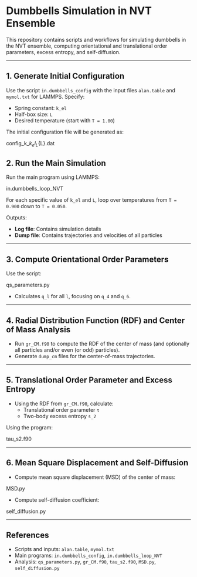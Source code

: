 # Dumbbells Simulation in NVT Ensemble

This repository contains scripts and workflows for simulating dumbbells in the NVT ensemble, computing orientational and translational order parameters, excess entropy, and self-diffusion.

---

## 1. Generate Initial Configuration

Use the script `in.dumbbells_config` with the input files `alan.table` and `mymol.txt` for LAMMPS. Specify:

- Spring constant: `k_el`
- Half-box size: `L`
- Desired temperature (start with `T = 1.00`)

The initial configuration file will be generated as:

config_k_${k_el}_L${L}.dat


## 2. Run the Main Simulation

Run the main program using LAMMPS: 

in.dumbbells_loop_NVT

For each specific value of `k_el` and `L`, loop over temperatures from `T = 0.900` down to `T = 0.050`.  

Outputs:

- **Log file**: Contains simulation details
- **Dump file**: Contains trajectories and velocities of all particles

---

## 3. Compute Orientational Order Parameters

Use the script:

qs_parameters.py


- Calculates `q_l` for all `l`, focusing on `q_4` and `q_6`.

---

## 4. Radial Distribution Function (RDF) and Center of Mass Analysis

- Run `gr_CM.f90` to compute the RDF of the center of mass (and optionally all particles and/or even (or odd) particles).  
- Generate `dump_cm` files for the center-of-mass trajectories.

---

## 5. Translational Order Parameter and Excess Entropy

- Using the RDF from `gr_CM.f90`, calculate:
  - Translational order parameter `τ`
  - Two-body excess entropy `s_2`  

Using the program:

tau_s2.f90


---

## 6. Mean Square Displacement and Self-Diffusion

- Compute mean square displacement (MSD) of the center of mass:

MSD.py


- Compute self-diffusion coefficient:

self_diffusion.py


---

## References

- Scripts and inputs: `alan.table`, `mymol.txt`
- Main programs: `in.dumbbells_config`, `in.dumbbells_loop_NVT`
- Analysis: `qs_parameters.py`, `gr_CM.f90`, `tau_s2.f90`, `MSD.py`, `self_diffusion.py`




